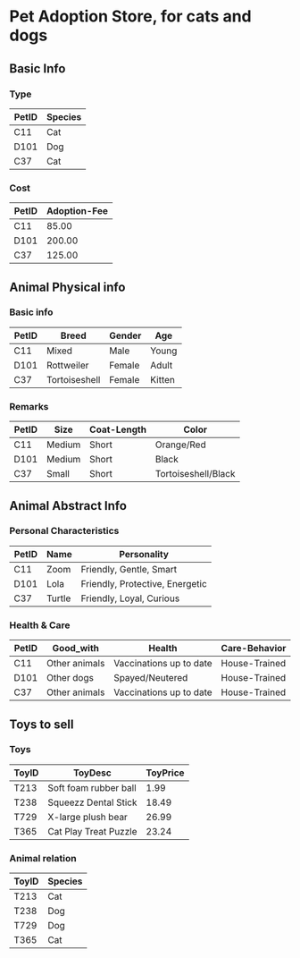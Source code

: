 # Pet Adoption Store, for cats and dogs

## Basic Info

### Type

| PetID | Species |
| ----- | ------- |
| C11   | Cat     |
| D101  | Dog     |
| C37   | Cat     |

### Cost

| PetID | Adoption-Fee |
| ----- | ------------ |
| C11   | 85.00        |
| D101  | 200.00       |
| C37   | 125.00       |


## Animal Physical info

### Basic info

| PetID | Breed         | Gender | Age    |
| ----- | ------------- | ------ | ------ |
| C11   | Mixed         | Male   | Young  |
| D101  | Rottweiler    | Female | Adult  |
| C37   | Tortoiseshell | Female | Kitten |

### Remarks

| PetID | Size   | Coat-Length | Color               |
| ----- | ------ | ----------- | ------------------- |
| C11   | Medium | Short       | Orange/Red          |
| D101  | Medium | Short       | Black               |
| C37   | Small  | Short       | Tortoiseshell/Black |


## Animal Abstract Info

### Personal Characteristics

| PetID | Name   | Personality                     |
| ----- | ------ | ------------------------------- |
| C11   | Zoom   | Friendly, Gentle, Smart         |
| D101  | Lola   | Friendly, Protective, Energetic |
| C37   | Turtle | Friendly, Loyal, Curious        |

### Health & Care

| PetID | Good_with     | Health                  | Care-Behavior |
| ----- | ------------- | ----------------------- | ------------- |
| C11   | Other animals | Vaccinations up to date | House-Trained |
| D101  | Other dogs    | Spayed/Neutered         | House-Trained |
| C37   | Other animals | Vaccinations up to date | House-Trained |


## Toys to sell

### Toys

| ToyID | ToyDesc               | ToyPrice |
| ----- | --------------------- | -------- |
| T213  | Soft foam rubber ball | 1.99     |
| T238  | Squeezz Dental Stick  | 18.49    |
| T729  | X-large plush bear    | 26.99    |
| T365  | Cat Play Treat Puzzle | 23.24    |

### Animal relation
<!-- Not a class, just db connection -->
| ToyID | Species |
| ----- | ------- |
| T213  | Cat     |
| T238  | Dog     |
| T729  | Dog     |
| T365  | Cat     |

